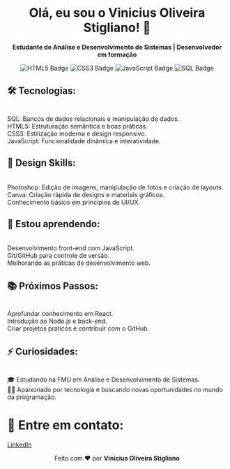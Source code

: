 <h1 align="center">Olá, eu sou o Vinicius Oliveira Stigliano! 👋</h1> <p align="center"> <strong>Estudante de Análise e Desenvolvimento de Sistemas | Desenvolvedor em formação</strong> </p> <p align="center"> <img src="https://img.shields.io/badge/HTML5-E34F26?style=for-the-badge&logo=html5&logoColor=white" alt="HTML5 Badge" /> <img src="https://img.shields.io/badge/CSS3-1572B6?style=for-the-badge&logo=css3&logoColor=white" alt="CSS3 Badge" /> <img src="https://img.shields.io/badge/JavaScript-F7DF1E?style=for-the-badge&logo=javascript&logoColor=black" alt="JavaScript Badge" /> <img src="https://img.shields.io/badge/SQL-4479A1?style=for-the-badge&logo=postgresql&logoColor=white" alt="SQL Badge" /> </p>

<h2> 🛠 Tecnologias: </h2> </br>
SQL: Bancos de dados relacionais e manipulação de dados. </br>
HTML5: Estruturação semântica e boas práticas. </br>
CSS3: Estilização moderna e design responsivo. </br>
JavaScript: Funcionalidade dinâmica e interatividade. </br>

<h2> 🎨 Design Skills: </h2> </br>
Photoshop: Edição de imagens, manipulação de fotos e criação de layouts. </br>
Canva: Criação rápida de designs e materiais gráficos. </br>
Conhecimento básico em princípios de UI/UX. </br>

<h2> 🚀 Estou aprendendo: </h2> </br>
Desenvolvimento front-end com JavaScript. </br>
Git/GitHub para controle de versão. </br>
Melhorando as práticas de desenvolvimento web. </br>

<h2> 📚 Próximos Passos: </h2> </br> 
Aprofundar conhecimento em React. </br>
Introdução ao Node.js e back-end. </br>
Criar projetos práticos e contribuir com o GitHub. </br>

<h2> ⚡ Curiosidades: </h2> </br> 
🎓 Estudando na FMU em Análise e Desenvolvimento de Sistemas. </br>
👨‍💻 Apaixonado por tecnologia e buscando novas oportunidades no mundo da programação. </br>

<h1>💬 Entre em contato: </h1> <a href="https://www.linkedin.com/in/vinicius-stigliano/" target="_blank"> LinkedIn </a>

</br>
<p align="center"> Feito com ❤️ por <strong>Vinicius Oliveira Stigliano</strong> </p>
